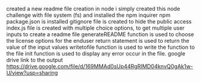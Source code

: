 created a new readme file creation in node
i simply created this node challenge with file system (fs) and 
installed the npm inquirer
npm package.json is installed 
gitignore file is created to hide the public access
index.js file is created with multiple choice options, to get multiple 
user inputs to create a readme file
generateREADME function is used to choose the license options for the enduser
return statement is used to return the value of the input values
writetofile function is used to write the function to the file
init function is used to display any error occur in the file.
google drive link to the output
https://drive.google.com/file/d/169MMAd0sUp44RgRIMD04knvQ0gAk1w-U/view?usp=sharing
